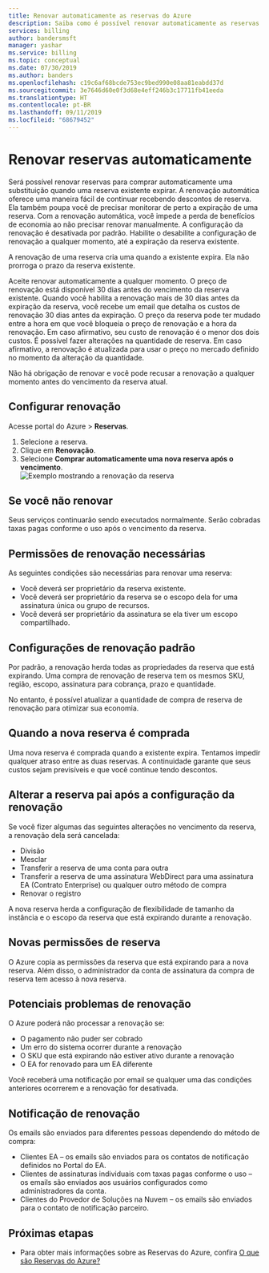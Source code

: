 ```yaml
---
title: Renovar automaticamente as reservas do Azure
description: Saiba como é possível renovar automaticamente as reservas do Azure para continuar recebendo descontos de reserva.
services: billing
author: bandersmsft
manager: yashar
ms.service: billing
ms.topic: conceptual
ms.date: 07/30/2019
ms.author: banders
ms.openlocfilehash: c19c6af68bcde753ec9bed990e08aa81eabdd37d
ms.sourcegitcommit: 3e7646d60e0f3d68e4eff246b3c17711fb41eeda
ms.translationtype: HT
ms.contentlocale: pt-BR
ms.lasthandoff: 09/11/2019
ms.locfileid: "68679452"
---
```

# <a name="automatically-renew-reservations"></a>Renovar reservas automaticamente

Será possível renovar reservas para comprar automaticamente uma substituição quando uma reserva existente expirar. A renovação automática oferece uma maneira fácil de continuar recebendo descontos de reserva. Ela também poupa você de precisar monitorar de perto a expiração de uma reserva. Com a renovação automática, você impede a perda de benefícios de economia ao não precisar renovar manualmente. A configuração da renovação é desativada por padrão. Habilite o desabilite a configuração de renovação a qualquer momento, até a expiração da reserva existente.

A renovação de uma reserva cria uma quando a existente expira. Ela não prorroga o prazo da reserva existente.

Aceite renovar automaticamente a qualquer momento. O preço de renovação está disponível 30 dias antes do vencimento da reserva existente. Quando você habilita a renovação mais de 30 dias antes da expiração da reserva, você recebe um email que detalha os custos de renovação 30 dias antes da expiração. O preço da reserva pode ter mudado entre a hora em que você bloqueia o preço de renovação e a hora da renovação. Em caso afirmativo, seu custo de renovação é o menor dos dois custos. É possível fazer alterações na quantidade de reserva. Em caso afirmativo, a renovação é atualizada para usar o preço no mercado definido no momento da alteração da quantidade.

Não há obrigação de renovar e você pode recusar a renovação a qualquer momento antes do vencimento da reserva atual.

## <a name="set-up-renewal"></a>Configurar renovação

Acesse portal do Azure > **Reservas**.

1. Selecione a reserva.
2. Clique em **Renovação**.
3. Selecione **Comprar automaticamente uma nova reserva após o vencimento**.  
  ![Exemplo mostrando a renovação da reserva](./media/billing-reservation-renew/reservation-renewal.png)

## <a name="if-you-dont-renew"></a>Se você não renovar

Seus serviços continuarão sendo executados normalmente. Serão cobradas taxas pagas conforme o uso após o vencimento da reserva.

## <a name="required-renewal-permissions"></a>Permissões de renovação necessárias

As seguintes condições são necessárias para renovar uma reserva:

- Você deverá ser proprietário da reserva existente.
- Você deverá ser proprietário da reserva se o escopo dela for uma assinatura única ou grupo de recursos.
- Você deverá ser proprietário da assinatura se ela tiver um escopo compartilhado.

## <a name="default-renewal-settings"></a>Configurações de renovação padrão

Por padrão, a renovação herda todas as propriedades da reserva que está expirando. Uma compra de renovação de reserva tem os mesmos SKU, região, escopo, assinatura para cobrança, prazo e quantidade.

No entanto, é possível atualizar a quantidade de compra de reserva de renovação para otimizar sua economia.

## <a name="when-the-new-reservation-is-purchased"></a>Quando a nova reserva é comprada

Uma nova reserva é comprada quando a existente expira. Tentamos impedir qualquer atraso entre as duas reservas. A continuidade garante que seus custos sejam previsíveis e que você continue tendo descontos.

## <a name="changing-parent-reservation-after-setting-renewal"></a>Alterar a reserva pai após a configuração da renovação

Se você fizer algumas das seguintes alterações no vencimento da reserva, a renovação dela será cancelada:

- Divisão
- Mesclar
- Transferir a reserva de uma conta para outra
- Transferir a reserva de uma assinatura WebDirect para uma assinatura EA (Contrato Enterprise) ou qualquer outro método de compra
- Renovar o registro

A nova reserva herda a configuração de flexibilidade de tamanho da instância e o escopo da reserva que está expirando durante a renovação.

## <a name="new-reservation-permissions"></a>Novas permissões de reserva

O Azure copia as permissões da reserva que está expirando para a nova reserva. Além disso, o administrador da conta de assinatura da compra de reserva tem acesso à nova reserva.

## <a name="potential-renewal-problems"></a>Potenciais problemas de renovação

O Azure poderá não processar a renovação se:

- O pagamento não puder ser cobrado
- Um erro do sistema ocorrer durante a renovação
- O SKU que está expirando não estiver ativo durante a renovação
- O EA for renovado para um EA diferente

Você receberá uma notificação por email se qualquer uma das condições anteriores ocorrerem e a renovação for desativada.

## <a name="renewal-notification"></a>Notificação de renovação

Os emails são enviados para diferentes pessoas dependendo do método de compra:

- Clientes EA – os emails são enviados para os contatos de notificação definidos no Portal do EA.
- Clientes de assinaturas individuais com taxas pagas conforme o uso – os emails são enviados aos usuários configurados como administradores da conta.
- Clientes do Provedor de Soluções na Nuvem – os emails são enviados para o contato de notificação parceiro.

## <a name="next-steps"></a>Próximas etapas
- Para obter mais informações sobre as Reservas do Azure, confira [O que são Reservas do Azure?](billing-save-compute-costs-reservations.md)
